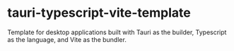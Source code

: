 # tauri-typescript-vite-template
Template for desktop applications built with Tauri as the builder, Typescript as the language, and Vite as the bundler.
